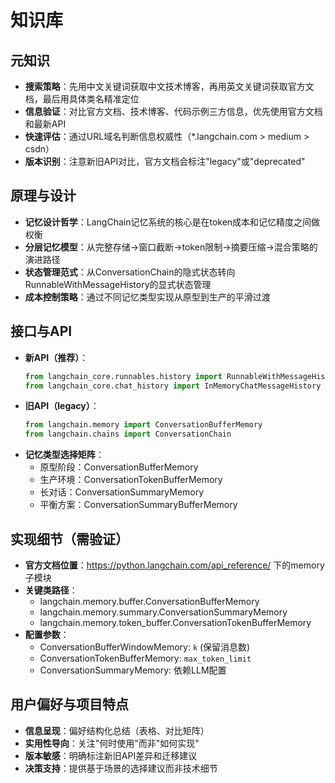 # 知识库

## 元知识
- **搜索策略**：先用中文关键词获取中文技术博客，再用英文关键词获取官方文档，最后用具体类名精准定位
- **信息验证**：对比官方文档、技术博客、代码示例三方信息，优先使用官方文档和最新API
- **快速评估**：通过URL域名判断信息权威性（*.langchain.com > medium > csdn）
- **版本识别**：注意新旧API对比，官方文档会标注"legacy"或"deprecated"

## 原理与设计
- **记忆设计哲学**：LangChain记忆系统的核心是在token成本和记忆精度之间做权衡
- **分层记忆模型**：从完整存储→窗口截断→token限制→摘要压缩→混合策略的演进路径
- **状态管理范式**：从ConversationChain的隐式状态转向RunnableWithMessageHistory的显式状态管理
- **成本控制策略**：通过不同记忆类型实现从原型到生产的平滑过渡

## 接口与API
- **新API（推荐）**：
  ```python
  from langchain_core.runnables.history import RunnableWithMessageHistory
  from langchain_core.chat_history import InMemoryChatMessageHistory
  ```
- **旧API（legacy）**：
  ```python
  from langchain.memory import ConversationBufferMemory
  from langchain.chains import ConversationChain
  ```
- **记忆类型选择矩阵**：
  - 原型阶段：ConversationBufferMemory
  - 生产环境：ConversationTokenBufferMemory
  - 长对话：ConversationSummaryMemory
  - 平衡方案：ConversationSummaryBufferMemory

## 实现细节（需验证）
- **官方文档位置**：https://python.langchain.com/api_reference/ 下的memory子模块
- **关键类路径**：
  - langchain.memory.buffer.ConversationBufferMemory
  - langchain.memory.summary.ConversationSummaryMemory
  - langchain.memory.token_buffer.ConversationTokenBufferMemory
- **配置参数**：
  - ConversationBufferWindowMemory: `k` (保留消息数)
  - ConversationTokenBufferMemory: `max_token_limit`
  - ConversationSummaryMemory: 依赖LLM配置

## 用户偏好与项目特点
- **信息呈现**：偏好结构化总结（表格、对比矩阵）
- **实用性导向**：关注"何时使用"而非"如何实现"
- **版本敏感**：明确标注新旧API差异和迁移建议
- **决策支持**：提供基于场景的选择建议而非技术细节